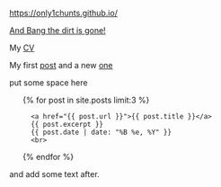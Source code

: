 https://only1chunts.github.io/  

[And Bang the dirt is gone!](pages/bang.md)

My [CV](pages/my-cv.md)

My first [post](pages/my-first-post.md)
and a new [one](_posts/2021-01-021-readme.md)

put some space here

<ul>
  {% for post in site.posts  limit:3 %}
    
      <a href="{{ post.url }}">{{ post.title }}</a>
      {{ post.excerpt }}
      {{ post.date | date: "%B %e, %Y" }}
      <br>
   
  {% endfor %}
</ul>

and add some text after.
